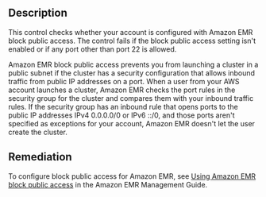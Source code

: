 ## Description

This control checks whether your account is configured with Amazon EMR block public access. The control fails if the block public access setting isn't enabled or if any port other than port 22 is allowed.

Amazon EMR block public access prevents you from launching a cluster in a public subnet if the cluster has a security configuration that allows inbound traffic from public IP addresses on a port. When a user from your AWS account launches a cluster, Amazon EMR checks the port rules in the security group for the cluster and compares them with your inbound traffic rules. If the security group has an inbound rule that opens ports to the public IP addresses IPv4 0.0.0.0/0 or IPv6 ::/0, and those ports aren't specified as exceptions for your account, Amazon EMR doesn't let the user create the cluster.

## Remediation

To configure block public access for Amazon EMR, see [Using Amazon EMR block public access](https://docs.aws.amazon.com/emr/latest/ManagementGuide/emr-block-public-access.html) in the Amazon EMR Management Guide.